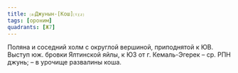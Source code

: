```yaml
---
title: ⒜Джунын-[Кош]⒯⒵
tags: [ороним]
quadrants: [Ж7]
---
```


Поляна и соседний холм с округлой вершиной, приподнятой к ЮВ. Выступ юж. бровки
Ялтинской яйлы, к ЮЗ от г. Кемаль-Эгерек – ср. РПН джунь; – в урочище развалины
коша.
